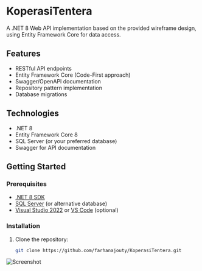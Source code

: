 # KoperasiTentera
A .NET 8 Web API implementation based on the provided wireframe design, using Entity Framework Core for data access.

## Features

- RESTful API endpoints
- Entity Framework Core (Code-First approach)
- Swagger/OpenAPI documentation
- Repository pattern implementation
- Database migrations

## Technologies

- .NET 8
- Entity Framework Core 8
- SQL Server (or your preferred database)
- Swagger for API documentation

## Getting Started

### Prerequisites

- [.NET 8 SDK](https://dotnet.microsoft.com/download/dotnet/8.0)
- [SQL Server](https://www.microsoft.com/en-us/sql-server/sql-server-downloads) (or alternative database)
- [Visual Studio 2022](https://visualstudio.microsoft.com/) or [VS Code](https://code.visualstudio.com/) (optional)

### Installation

1. Clone the repository:
   ```bash
   git clone https://github.com/farhanajouty/KoperasiTentera.git
![Screenshot]([[https://user-images.githubusercontent.com/12345678/your-uploaded-image.png])
